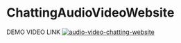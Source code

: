 # ChattingAudioVideoWebsite
DEMO VIDEO LINK
[![audio-video-chatting-website](https://user-images.githubusercontent.com/43164424/107489001-212cd580-6bae-11eb-8721-7c703ac6bce4.jpg)](https://youtu.be/_df_18z3npw)
